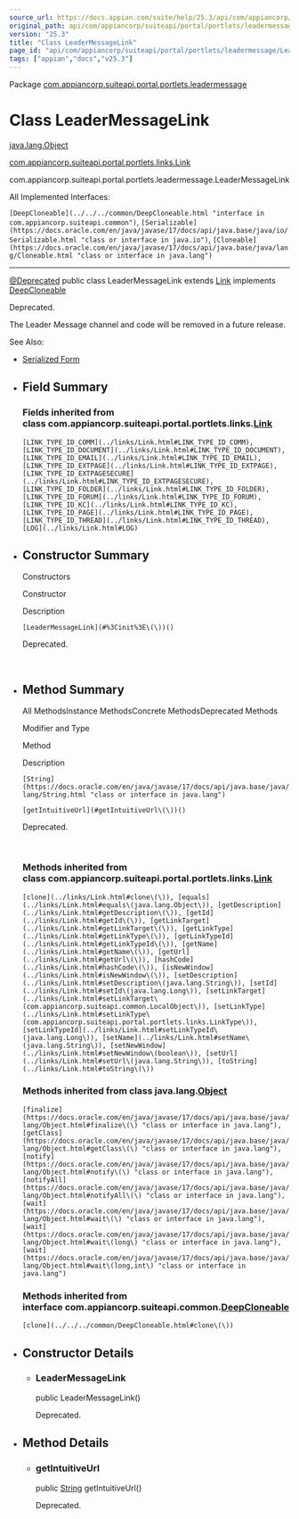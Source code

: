 ```yaml
---
source_url: https://docs.appian.com/suite/help/25.3/api/com/appiancorp/suiteapi/portal/portlets/leadermessage/LeaderMessageLink.html
original_path: api/com/appiancorp/suiteapi/portal/portlets/leadermessage/LeaderMessageLink.html
version: "25.3"
title: "Class LeaderMessageLink"
page_id: "api/com/appiancorp/suiteapi/portal/portlets/leadermessage/LeaderMessageLink"
tags: ["appian","docs","v25.3"]
---
```



Package [com.appiancorp.suiteapi.portal.portlets.leadermessage](package-summary.html)

# Class LeaderMessageLink

[java.lang.Object](https://docs.oracle.com/en/java/javase/17/docs/api/java.base/java/lang/Object.html "class or interface in java.lang")

[com.appiancorp.suiteapi.portal.portlets.links.Link](../links/Link.html "class in com.appiancorp.suiteapi.portal.portlets.links")

com.appiancorp.suiteapi.portal.portlets.leadermessage.LeaderMessageLink

All Implemented Interfaces:

`[DeepCloneable](../../../common/DeepCloneable.html "interface in com.appiancorp.suiteapi.common")`, `[Serializable](https://docs.oracle.com/en/java/javase/17/docs/api/java.base/java/io/Serializable.html "class or interface in java.io")`, `[Cloneable](https://docs.oracle.com/en/java/javase/17/docs/api/java.base/java/lang/Cloneable.html "class or interface in java.lang")`

* * *

[@Deprecated](https://docs.oracle.com/en/java/javase/17/docs/api/java.base/java/lang/Deprecated.html "class or interface in java.lang") public class LeaderMessageLink extends [Link](../links/Link.html "class in com.appiancorp.suiteapi.portal.portlets.links") implements [DeepCloneable](../../../common/DeepCloneable.html "interface in com.appiancorp.suiteapi.common")

Deprecated.

The Leader Message channel and code will be removed in a future release.

See Also:

-   [Serialized Form](../../../../../../serialized-form.html#com.appiancorp.suiteapi.portal.portlets.leadermessage.LeaderMessageLink)

-   ## Field Summary

    ### Fields inherited from class com.appiancorp.suiteapi.portal.portlets.links.[Link](../links/Link.html "class in com.appiancorp.suiteapi.portal.portlets.links")

    `[LINK_TYPE_ID_COMM](../links/Link.html#LINK_TYPE_ID_COMM), [LINK_TYPE_ID_DOCUMENT](../links/Link.html#LINK_TYPE_ID_DOCUMENT), [LINK_TYPE_ID_EMAIL](../links/Link.html#LINK_TYPE_ID_EMAIL), [LINK_TYPE_ID_EXTPAGE](../links/Link.html#LINK_TYPE_ID_EXTPAGE), [LINK_TYPE_ID_EXTPAGESECURE](../links/Link.html#LINK_TYPE_ID_EXTPAGESECURE), [LINK_TYPE_ID_FOLDER](../links/Link.html#LINK_TYPE_ID_FOLDER), [LINK_TYPE_ID_FORUM](../links/Link.html#LINK_TYPE_ID_FORUM), [LINK_TYPE_ID_KC](../links/Link.html#LINK_TYPE_ID_KC), [LINK_TYPE_ID_PAGE](../links/Link.html#LINK_TYPE_ID_PAGE), [LINK_TYPE_ID_THREAD](../links/Link.html#LINK_TYPE_ID_THREAD), [LOG](../links/Link.html#LOG)`

-   ## Constructor Summary

    Constructors

    Constructor

    Description

    `[LeaderMessageLink](#%3Cinit%3E\(\))()`

    Deprecated.

     

-   ## Method Summary

    All MethodsInstance MethodsConcrete MethodsDeprecated Methods

    Modifier and Type

    Method

    Description

    `[String](https://docs.oracle.com/en/java/javase/17/docs/api/java.base/java/lang/String.html "class or interface in java.lang")`

    `[getIntuitiveUrl](#getIntuitiveUrl\(\))()`

    Deprecated.

     

    ### Methods inherited from class com.appiancorp.suiteapi.portal.portlets.links.[Link](../links/Link.html "class in com.appiancorp.suiteapi.portal.portlets.links")

    `[clone](../links/Link.html#clone\(\)), [equals](../links/Link.html#equals\(java.lang.Object\)), [getDescription](../links/Link.html#getDescription\(\)), [getId](../links/Link.html#getId\(\)), [getLinkTarget](../links/Link.html#getLinkTarget\(\)), [getLinkType](../links/Link.html#getLinkType\(\)), [getLinkTypeId](../links/Link.html#getLinkTypeId\(\)), [getName](../links/Link.html#getName\(\)), [getUrl](../links/Link.html#getUrl\(\)), [hashCode](../links/Link.html#hashCode\(\)), [isNewWindow](../links/Link.html#isNewWindow\(\)), [setDescription](../links/Link.html#setDescription\(java.lang.String\)), [setId](../links/Link.html#setId\(java.lang.Long\)), [setLinkTarget](../links/Link.html#setLinkTarget\(com.appiancorp.suiteapi.common.LocalObject\)), [setLinkType](../links/Link.html#setLinkType\(com.appiancorp.suiteapi.portal.portlets.links.LinkType\)), [setLinkTypeId](../links/Link.html#setLinkTypeId\(java.lang.Long\)), [setName](../links/Link.html#setName\(java.lang.String\)), [setNewWindow](../links/Link.html#setNewWindow\(boolean\)), [setUrl](../links/Link.html#setUrl\(java.lang.String\)), [toString](../links/Link.html#toString\(\))`

    ### Methods inherited from class java.lang.[Object](https://docs.oracle.com/en/java/javase/17/docs/api/java.base/java/lang/Object.html "class or interface in java.lang")

    `[finalize](https://docs.oracle.com/en/java/javase/17/docs/api/java.base/java/lang/Object.html#finalize\(\) "class or interface in java.lang"), [getClass](https://docs.oracle.com/en/java/javase/17/docs/api/java.base/java/lang/Object.html#getClass\(\) "class or interface in java.lang"), [notify](https://docs.oracle.com/en/java/javase/17/docs/api/java.base/java/lang/Object.html#notify\(\) "class or interface in java.lang"), [notifyAll](https://docs.oracle.com/en/java/javase/17/docs/api/java.base/java/lang/Object.html#notifyAll\(\) "class or interface in java.lang"), [wait](https://docs.oracle.com/en/java/javase/17/docs/api/java.base/java/lang/Object.html#wait\(\) "class or interface in java.lang"), [wait](https://docs.oracle.com/en/java/javase/17/docs/api/java.base/java/lang/Object.html#wait\(long\) "class or interface in java.lang"), [wait](https://docs.oracle.com/en/java/javase/17/docs/api/java.base/java/lang/Object.html#wait\(long,int\) "class or interface in java.lang")`

    ### Methods inherited from interface com.appiancorp.suiteapi.common.[DeepCloneable](../../../common/DeepCloneable.html "interface in com.appiancorp.suiteapi.common")

    `[clone](../../../common/DeepCloneable.html#clone\(\))`

-   ## Constructor Details

    -   ### LeaderMessageLink

        public LeaderMessageLink()

        Deprecated.

-   ## Method Details

    -   ### getIntuitiveUrl

        public [String](https://docs.oracle.com/en/java/javase/17/docs/api/java.base/java/lang/String.html "class or interface in java.lang") getIntuitiveUrl()

        Deprecated.